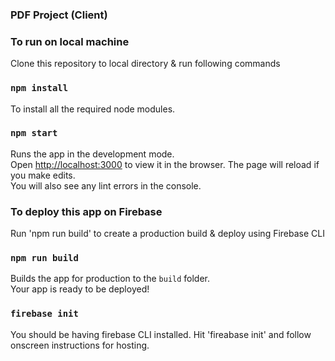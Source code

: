### PDF Project (Client)

### To run on local machine

Clone this repository to local directory & run following commands

### `npm install`

To install all the required node modules.

### `npm start`

Runs the app in the development mode.\
Open [http://localhost:3000](http://localhost:3000) to view it in the browser.
The page will reload if you make edits.\
You will also see any lint errors in the console.

### To deploy this app on Firebase

Run 'npm run build' to create a production build & deploy using Firebase CLI

### `npm run build`

Builds the app for production to the `build` folder.\
Your app is ready to be deployed!

### `firebase init`

You should be having firebase CLI installed. Hit 'fireabase init' and follow onscreen instructions for hosting.
